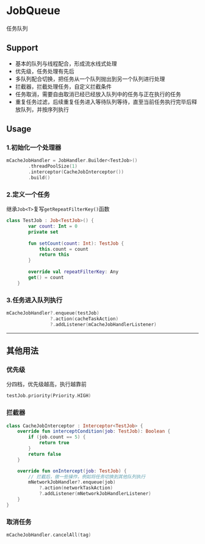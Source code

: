 # JobQueue
任务队列
## Support

* 基本的队列与线程配合，形成流水线式处理
* 优先级，任务处理有先后
* 多队列配合切换，把任务从一个队列抛出到另一个队列进行处理
* 拦截器，拦截处理任务，自定义拦截条件
* 任务取消，需要自由取消已经已经放入队列中的任务与正在执行的任务
* 重复任务过滤，后续重复任务进入等待队列等待，直至当前任务执行完毕后释放队列，并按序列执行

## Usage
### 1.初始化一个处理器

```kotlin
mCacheJobHandler = JobHandler.Builder<TestJob>()
        .threadPoolSize(1)
        .interceptor(CacheJobInterceptor())
        .build()
```

### 2.定义一个任务

继承`Job<T>`复写`getRepeatFilterKey()`函数

```kotlin
class TestJob : Job<TestJob>() {
        var count: Int = 0
        private set
        
        fun setCount(count: Int): TestJob {
            this.count = count
            return this
        }
        
        override val repeatFilterKey: Any
        get() = count
    }
```
### 3.任务进入队列执行

```kotlin
mCacheJobHandler?.enqueue(testJob)
                ?.action(cacheTaskAction)
                ?.addListener(mCacheJobHandlerListener)
```
---
## 其他用法
### 优先级

分四档，优先级越高，执行越靠前

```kotlin
testJob.priority(Priority.HIGH)
```

### 拦截器

```kotlin
class CacheJobInterceptor : Interceptor<TestJob> {
    override fun interceptCondition(job: TestJob): Boolean {
        if (job.count == 5) {
            return true
        }
        return false
    }

    override fun onIntercept(job: TestJob) {
        // 拦截后，做一些操作，例如将任务切换到其他队列执行
        mNetworkJobHandler?.enqueue(job)
            ?.action(networkTaskAction)
            ?.addListener(mNetworkJobHandlerListener)
    }
}
```
### 取消任务

```kotlin
mCacheJobHandler.cancelAll(tag)
```
